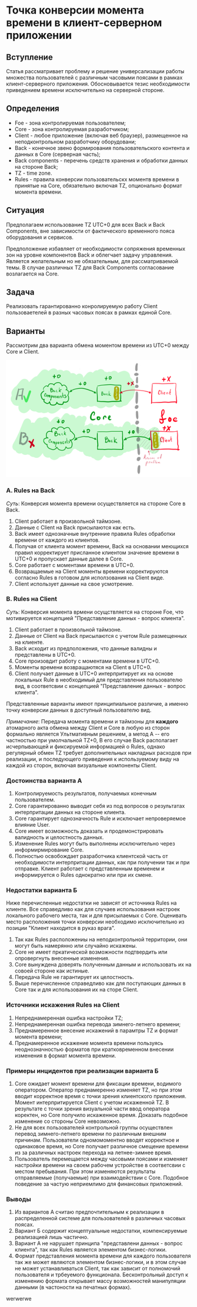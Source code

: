 # Точка конверсии момента времени в клиент-серверном приложении

## Вступление
Статья рассматривает проблему и решение универсализации работы множества пользователей с различным часовыми поясами в рамках 
клиент-серверного приложения. Обосновывается тезис необходимости приведением времени исключительно на серверной стороне.

## Определения
+ Foe - зона контролируемая пользователем;
+ Core - зона контролируемая разработчиком;
+ Client - любое приложение (включая веб браузер), размещенное на неподконтрольном разработчику оборудовани;
+ Back - конечное звено формирования пользовательского контента и данных в Core (серверная часть);
+ Back components - перечень средств хранения и обработки данных на стороне Back;
+ TZ - time zone.
+ Rules - правила конверсии пользовательскх моментв времени в принятые на Core, обязательно включая TZ, опционально формат момента времени.

## Ситуация
Предполагаем использование TZ UTC+0 для всех Back и Back Components, вне зависимости от фактического временного пояса оборудования и сервисов.

Предположение избавляет от необходимости сопряжения временных зон на уровне компонентов Back и облегчает задачу управления. 
Является желательным но не обязательным, для рассматриваемой темы. В случае различных TZ для Back Components согласование возлагается на Core.

## Задача
Реализовать гарантированно конролируемую работу Client пользоваетелей в разных часовых поясах в рамках единой Core. 

## Варианты
Рассмотрим два варианта обмена моментом времени из UTC+0 между Core и Client.

![Рассматриваемаые варианты](https://github.com/johnthesmith/scraps/blob/main/images/TimeZoneFrienOrFoe.png)

### A. Rules на Back

*Суть*: Конверсия момента времени осуществляется на стороне Core в Back.

1. Client работает в произвольной таймзоне.
0. Данные с Client на Back присылаются как есть.
0. Back имеет однозначные внутренние правила Rules обработки времени от каждого из клиентов. 
0. Получая от клиента момент времени, Back на основании меющихся правил корректирует присланное клиентом значение времени в UTC+0 и пропускает данные далее в Core.
0. Core работает с моментами времени в UTC+0.
0. Возвращаемые на Client моменты времени корректируются согласно Rules в готовом для исползования на Client виде.
0. Client использует данные на свое усмотрение.

### B. Rules на Client

*Суть*: Конверсия момента врмени осущствляется на стороне Foe, что мотивируется концепцией "Представление данных - вопрос клиента".

1. Client работает в произвольной таймзоне. 
0. Данные от Сlient на Back присылаются с учетом Rule размещенных на клиенте.
0. Back исходит из предположения, что данные валидны и представлены в UTC+0.
0. Core произовдит работу с моментами времени в UTC+0.
0. Моменты времени возвращаютяся на Client в UTC+0.
0. Client получает данные в UTC+0 интерпритирует их на основе локальных Rule в необходимый для представления пользователю вид,
в соответсвии с концепцией "Представление данных - вопрос клиента".

Представленные варианты имеют принципиальное различие, а именно точку конверсии данных в доступный пользователю вид.

*Примечание*: Передача момента времени и таймзоны для **каждого** атомарного акта обмена между Client и Core 
в любую из сторон формально является Ультмативным решением, а метод А -- его частностью при умолчальной TZ+0, 
В его случае Back располагает исчерпывающей и фиксируемой информацией о Rules, однако регулярный обмен TZ требует дополнительных
накладных расходов при реализации, и последующего приведения к используемому виду на каждой из сторон, включая визуальные 
компоненты Client.

### Достоинства варианта А
1. Контролируемость результатов, получаемых конечным пользователем.
0. Core гарантированно выводит себя из под вопросов о результатах интерпритации данных на стороне клиента.
0. Core гарантирует однозначность Rule и исключает непроверяемое влияние User.
0. Core имеет возможность доказать и продемонстрировать валидность и целостность данных.
0. Изменение Rules могут быть выполнены исключительно через информирмирование Core.
0. Полностью освобождает разработчика клиентской часть от необходимости интерпритации данных, как при получении так и при отправке.
Клиент работает с представленным временем и информируется о Rules однократно или при их смене.

### Недостатки варианта Б
Ниже перечисленные недостатки не зависят от источника Rules на клиенте. 
Все справедливо как для случаев использования настроек локального рабочего места, так и для присылаемых с Core.
Оценивать место расположения точки конверсии необходимо исключительно из позиции "Клиент находится в руказ врага". 

1. Так как Rules расположениы на неподконтрольной территории, они могут быть намерянно или случайно искажены.
0. Core не имеет пркатической возможности подтвердить или опровергнуть внесенные изменения.
0. Соre вынуждена доверять полученным данным и использовать их на совоей стороне как истиные.
0. Передача Rule не гарантирует их целостность.
0. Выше перечисленное справедливо как для поступающих данных в Core так и для использования их на сторе Client.

### Источники искажения Rules на Client
1. Непреднамеренная ошибка настройки TZ;
0. Непреднамеренная ошибка перевода зимнего-летнего времени;
0. Преднамеренное внесение искажений в парамтры TZ и формат момента времени;
0. Преднамеренное искажение момента времени пользуясь неоднозначностью форматов при кратковременном внесении изменения в формат момента времени.

### Примеры инцидентов при реализации варианта Б
1. Core ожидает момент времени для фиксации времени, водимого оператором. Оператор преднамеренно изменяет TZ, 
но при этом вводит корректное время с точки зрения клиентского приложения. Момент интерпритируется Client с учетом искаженной TZ. 
В результате с точки зрения визуальной части ввод оператора коректен, но Core получило искаженное время. Доказать подобное изменение со стороны Core невозможно.
0. Не для всех пользователей контрольной группы осуществлен перевод зимнего-летнего времени по различным внешним причинам. 
Пользователи одномомоментно вводят корректное и одинаковое время, но Core получает различное смещение времени из за различных настроек перехода на летнее-зимнее время.
0. Пользователь перемещается между часовыми поясами и изменяет настройки времени на своем рабочем устройстве в соответсвии с местом пребывания. 
При этом изменяются результаты отправляемые (получаемые) при взаимодействии с Core. Подобное поведение за частую неприемлимо для финансовых приложений.
   
### Выводы
1. Из вариантов A cчитаю предпочтительным к реализации в распределенной системе для пользователей в различных часовых поясах.
0. Вариант Б содержит концептуальные недостатки, компенсируемые реализацией лишь частично.
0. Вариант А не нарушает принципа "представлени данных - вопрос клиента", так как Rules является элементом бизнес-логики. 
0. Формат представления момента времени для каждого пользователя так же может являются элементом бизнес-логики, 
и в этом случае не может устанавливаться Client, так как зависит от полномочий пользователя и трбеуемого функционала.
Бесконтрольный доступ к изменению формата открывает массу возможностей манипуляции данными (в частоности на печатных формах).



werwerwe
